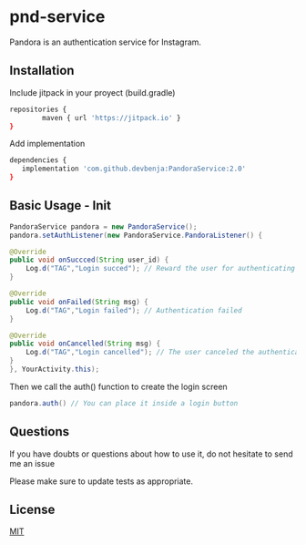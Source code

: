 # pnd-service

Pandora is an authentication service for Instagram.

## Installation

Include jitpack in your proyect (build.gradle)

```bash
repositories {
        maven { url 'https://jitpack.io' }
}
```

Add implementation
```bash
dependencies {
   implementation 'com.github.devbenja:PandoraService:2.0'
}
```

## Basic Usage - Init 

```java
PandoraService pandora = new PandoraService();
pandora.setAuthListener(new PandoraService.PandoraListener() {

@Override
public void onSuccced(String user_id) {
    Log.d("TAG","Login succed"); // Reward the user for authenticating
}

@Override
public void onFailed(String msg) {
    Log.d("TAG","Login failed"); // Authentication failed
}

@Override
public void onCancelled(String msg) {
    Log.d("TAG","Login cancelled"); // The user canceled the authentication
}
}, YourActivity.this);
```
Then we call the auth() function to create the login screen

```java
pandora.auth() // You can place it inside a login button
```
## Questions
If you have doubts or questions about how to use it, do not hesitate to send me an issue

Please make sure to update tests as appropriate.

## License
[MIT](https://choosealicense.com/licenses/mit/)
